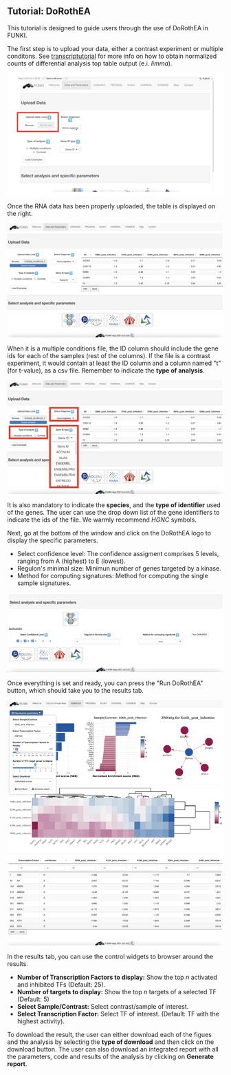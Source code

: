 ## Tutorial: DoRothEA

This tutorial is designed to guide users through the use of DoRothEA in FUNKI.

The first step is to upload your data, either a contrast experiment or multiple conditons.
See [transcriptutorial](https://github.com/saezlab/transcriptutorial) for more info on how to obtain normalized counts of differential analysis top table output (e.i. _limma_).

![](scs/01_upload_expression.001.png)

Once the RNA data has been properly uploaded, the table is displayed on the right.

![](scs/02_display_table.002.png)

When it is a multiple conditions file, 
the ID column should include the gene ids for each of the samples (rest of the columns).
If the file is a contrast experiment, 
it would contain at least the ID column and a column named "t" (for t-value), as a csv file.
Remember to indicate the **type of analysis**.

![](scs/03_gene_id.002.png)

It is also mandatory to indicate the **species**, and the **type of identifier** used of the genes.
The user can use the drop down list of the gene identifiers to indicate the ids of the file.
We warmly recommend _HGNC_ symbols.

Next, go at the bottom of the window and click on the DoRothEA logo to display the specific parameters.

* Select confidence level: The confidence assigment comprises 5 levels, ranging from A (highest) to E (lowest).
* Regulon's minimal size: Minimun number of genes targeted by a kinase.
* Method for computing signatures: Method for computing the single sample signatures.

![](scs/04_dorothea_logo.001.png)

Once everything is set and ready, 
you can press the "Run DoRothEA" button, 
which should take you to the results tab.

![](scs/05_running_dorothea.001.png)

In the results tab, you can use the control widgets to browser around the results.

* **Number of Transcription Factors to display:** Show the top *n* activated and inhibited TFs (Default: 25).
* **Number of targets to display:** Show the top *n* targets of a selected TF (Default: 5) 
* **Select Sample/Contrast:** Select contrast/sample of interest.
* **Select Transcription Factor:** Select TF of interest. (Default: TF with the highest activity).

To download the result, the user can either download each of the figues and the analysis by selecting the **type of download** and then click on the download button.
The user can also download an integrated report with all the parameters, code and results of the analysis by clicking on **Generate report**.


 




